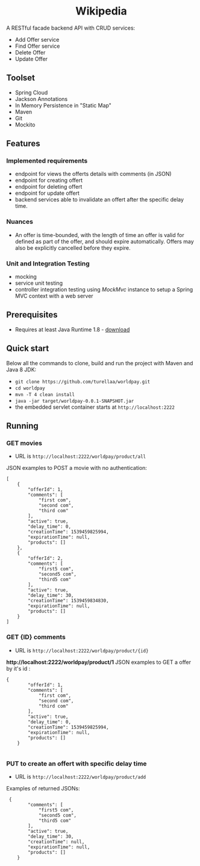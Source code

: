 <h1 align="center">
    Wikipedia
</h1>

A RESTful facade backend API with CRUD services:
- Add Offer service
- Find Offer service
- Delete Offer
- Update Offer


## Toolset
- Spring Cloud
- Jackson Annotations
- In Memory Persistence in "Static Map"
- Maven
- Git
- Mockito

## Features
### Implemented requirements
- endpoint for views the offerts details with comments (in JSON)
- endpoint for creating offert
- endpoint for deleting offert
- endpoint for update offert
- backend services able to invalidate an offert after the specific delay time.



### Nuances
- An offer is time-bounded, with the length of time an offer is valid for defined as part of the offer, and should expire automatically. Offers may also be explicitly cancelled before they expire.

### Unit and Integration Testing
- mocking
- service unit testing
- controller integration testing using *MockMvc* instance to setup a Spring MVC context with a web server


## Prerequisites
- Requires at least Java Runtime 1.8 - [download](http://www.oracle.com/technetwork/java/javase/downloads/jre8-downloads-2133155.html)

## Quick start
Below all the commands to clone, build and run the project with Maven and Java 8 JDK:
- `git clone https://github.com/turellaa/worldpay.git`
- `cd worldpay`
- `mvn -T 4 clean install`
- `java -jar target/worldpay-0.0.1-SNAPSHOT.jar`
- the embedded servlet container starts at `http://localhost:2222`

## Running

### GET movies 
- URL is `http://localhost:2222/worldpay/product/all`

JSON examples to POST a movie with no authentication:
````
[
    {
        "offerId": 1,
        "comments": [
            "first com",
            "second com",
            "third com"
        ],
        "active": true,
        "delay_time": 0,
        "creationTime": 1539459825994,
        "expirationTime": null,
        "products": []
    },
    {
        "offerId": 2,
        "comments": [
            "first5 com",
            "second5 com",
            "third5 com"
        ],
        "active": true,
        "delay_time": 30,
        "creationTime": 1539459834830,
        "expirationTime": null,
        "products": []
    }
]
````

### GET {ID} comments
- URL is `http://localhost:2222/worldpay/product/{id}`

**http://localhost:2222/worldpay/product/1**
JSON examples to GET a offer by it's id :
````
{
        "offerId": 1,
        "comments": [
            "first com",
            "second com",
            "third com"
        ],
        "active": true,
        "delay_time": 0,
        "creationTime": 1539459825994,
        "expirationTime": null,
        "products": []
    }


````

### PUT to create an offert with specific delay time 

- URL is `http://localhost:2222/worldpay/product/add`

Examples of returned JSONs:


````
 {
        "comments": [
            "first5 com",
            "second5 com",
            "third5 com"
        ],
        "active": true,
        "delay_time": 30,
        "creationTime": null,
        "expirationTime": null,
        "products": []
    }
````


